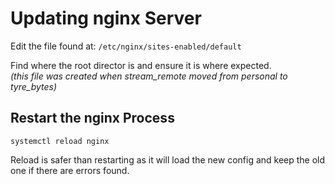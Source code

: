 # Updating nginx Server

Edit the file found at: `/etc/nginx/sites-enabled/default`

Find where the root director is and ensure it is where expected.  
_(this file was created when stream_remote moved from personal to tyre_bytes)_

## Restart the nginx Process

`systemctl reload nginx`

Reload is safer than restarting as it will load the new config and keep the old one if there are errors found.
